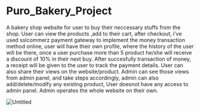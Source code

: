 # Puro_Bakery_Project

A bakery shop website for user to buy their neccessary stuffs from the shop. User can view the products ,add to their cart, after checkout, i've used sslcommerz payment gateway
to implement the money transaction method online, user will have their own profile, where the history of the user will be there, once a user purchase more than 5 product
he/she will receive a discount of 10% in their next buy. After succesfully transaction of money, a receipt will be given to the user to track the payment details. User can also 
share their views on the website/product. Admin can see those views from admin panel, and take steps accordingly, admin can also add/delete/modify any existing product, User doesnot have any
access to admin panel. Admin operates the whole website on their own.

![Untitled](https://github.com/Raisul-Islam-Rony/Puro_Bakery_Project/assets/70333440/fd50959d-26e7-4d25-9fe5-8697f67a7dd4)


